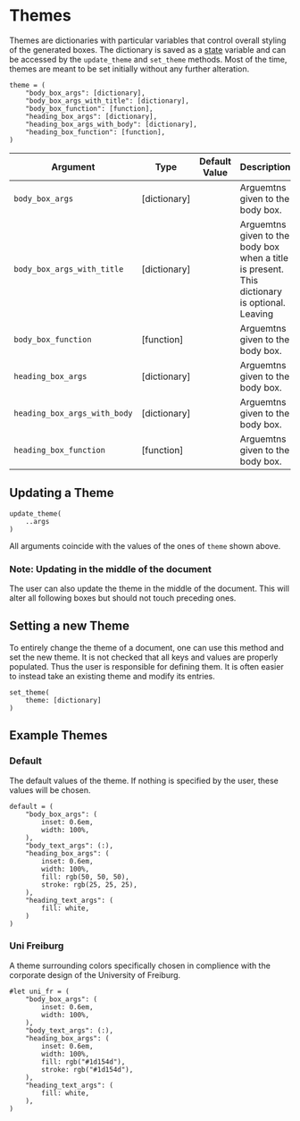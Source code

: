 # Themes
Themes are dictionaries with particular variables that control overall styling of the generated boxes.
The dictionary is saved as a [state](https://typst.app/docs/reference/meta/state/) variable and can be accessed by the `update_theme` and `set_theme` methods.
Most of the time, themes are meant to be set initially without any further alteration.
```typst
theme = (
    "body_box_args": [dictionary],
    "body_box_args_with_title": [dictionary],
    "body_box_function": [function],
    "heading_box_args": [dictionary],
    "heading_box_args_with_body": [dictionary],
    "heading_box_function": [function],
)
```
| Argument | Type | Default Value | Description |
| --- | --- | --- | --- |
| `body_box_args` | [dictionary] | | Arguemtns given to the body box. |
| `body_box_args_with_title` | [dictionary] | | Arguemtns given to the body box when a title is present. This dictionary is optional. Leaving  |
| `body_box_function` | [function] | | Arguemtns given to the body box. |
| `heading_box_args` | [dictionary] | | Arguemtns given to the body box. |
| `heading_box_args_with_body` | [dictionary] | | Arguemtns given to the body box. |
| `heading_box_function` | [function] | | Arguemtns given to the body box. |


## Updating a Theme
```typst
update_theme(
    ..args
)
```
All arguments coincide with the values of the ones of `theme` shown above.

### Note: Updating in the middle of the document
The user can also update the theme in the middle of the document.
This will alter all following boxes but should not touch preceding ones.

## Setting a new Theme
To entirely change the theme of a document, one can use this method and set the new theme.
It is not checked that all keys and values are properly populated.
Thus the user is responsible for defining them.
It is often easier to instead take an existing theme and modify its entries.
```typst
set_theme(
    theme: [dictionary]
)
```

## Example Themes
### Default
The default values of the theme. If nothing is specified by the user, these values will be chosen.
```typst
default = (
    "body_box_args": (
        inset: 0.6em,
        width: 100%,
    ),
    "body_text_args": (:),
    "heading_box_args": (
        inset: 0.6em,
        width: 100%,
        fill: rgb(50, 50, 50),
        stroke: rgb(25, 25, 25),
    ),
    "heading_text_args": (
        fill: white,
    )
)
```

### Uni Freiburg
A theme surrounding colors specifically chosen in complience with the corporate design of the University of Freiburg.
```typst
#let uni_fr = (
    "body_box_args": (
        inset: 0.6em,
        width: 100%,
    ),
    "body_text_args": (:),
    "heading_box_args": (
        inset: 0.6em,
        width: 100%,
        fill: rgb("#1d154d"),
        stroke: rgb("#1d154d"),
    ),
    "heading_text_args": (
        fill: white,
    ),
)
```
